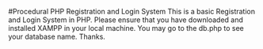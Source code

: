 #Procedural PHP Registration and Login System
This is a basic Registration and Login System in PHP.
Please ensure that you have downloaded and installed XAMPP in your local machine.
You may go to the db.php to see your database name.
Thanks.


